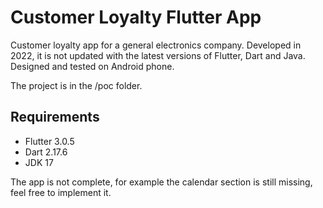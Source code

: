 # Customer Loyalty Flutter App

Customer loyalty app for a general electronics company. 
Developed in 2022, it is not updated with the latest versions of Flutter, Dart and Java.
Designed and tested on Android phone.

The project is in the /poc folder.

## Requirements
- Flutter 3.0.5
- Dart 2.17.6
- JDK 17




The app is not complete, for example the calendar section is still missing, feel free to implement it.
